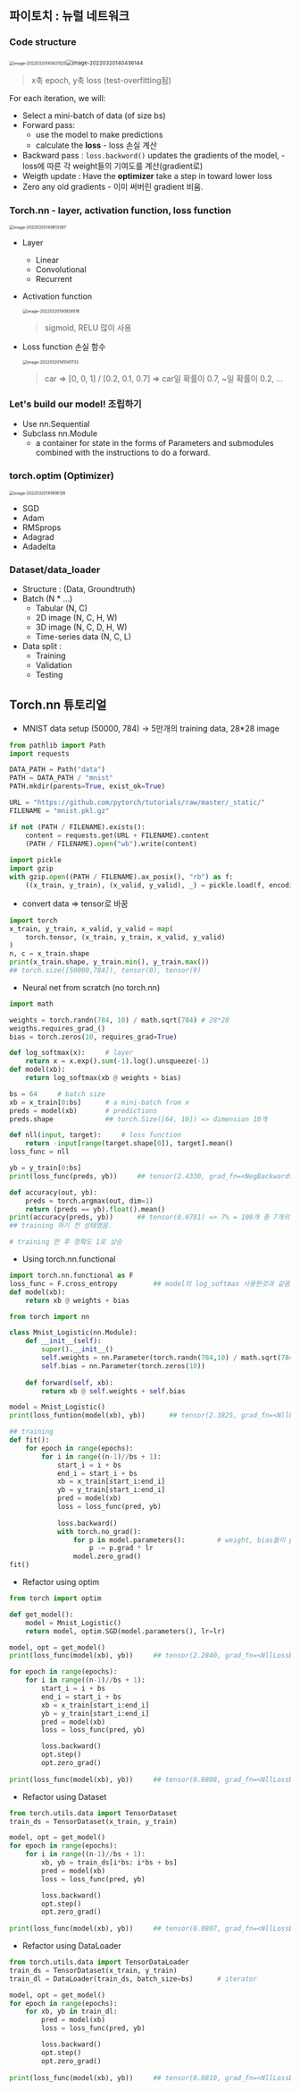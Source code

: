 ## 파이토치 : 뉴럴 네트워크

### Code structure

​											<img src="md-images/image-20220320140421025.png" alt="image-20220320140421025" style="zoom:50%;" /><img src="md-images/image-20220320140436144.png" alt="image-20220320140436144" style="zoom:67%;" />

> x축 epoch, y축 loss (test-overfitting됨)

For each iteration, we will:

- Select a mini-batch of data (of size bs)
- Forward pass:
  - use the model to make predictions
  - calculate the **loss** - loss 손실 계산
- Backward pass : `loss.backword()` updates the gradients of the model, - loss에 따른 각 weight들의 기여도를 계산(gradient로)
- Weigth update : Have the **optimizer** take a step in toward lower loss
- Zero any old gradients - 이미 써버린 gradient 비움.



### Torch.nn - layer, activation function, loss function

<img src="md-images/image-20220320140613367.png" alt="image-20220320140613367" style="zoom: 50%;" />

* Layer

  * Linear
  * Convolutional
  * Recurrent

* Activation function

  <img src="md-images/image-20220320140926516.png" alt="image-20220320140926516" style="zoom:50%;" />

  > sigmoid, RELU 많이 사용

* Loss function 손실 함수

  <img src="md-images/image-20220320141041733.png" alt="image-20220320141041733" style="zoom: 50%;" />

  > car => [0, 0, 1]  /  [0.2, 0.1, 0.7] => car일 확률이 0.7, ~일 확률이 0.2, ...



### Let's build our model! 조립하기

* Use nn.Sequential
* Subclass nn.Module
  * a container for state in the forms of Parameters and submodules combined with the instructions to do a forward.



### torch.optim (Optimizer)

<img src="md-images/image-20220320141906126.png" alt="image-20220320141906126" style="zoom:50%;" />

* SGD
* Adam
* RMSprops
* Adagrad
* Adadelta

### Dataset/data_loader

* Structure : (Data, Groundtruth)
* Batch (N * ...)
  * Tabular (N, C)
  * 2D image (N, C, H, W)
  * 3D image (N, C, D, H, W)
  * Time-series data (N, C, L)
* Data split :
  * Training
  * Validation
  * Testing



## Torch.nn 튜토리얼

* MNIST data setup (50000, 784) -> 5만개의 training data, 28*28 image

```python
from pathlib import Path
import requests

DATA_PATH = Path("data")
PATH = DATA_PATH / "mnist"
PATH.mkdir(parents=True, exist_ok=True)

URL = "https://github.com/pytorch/tutorials/raw/master/_static/"
FILENAME = "mnist.pkl.gz"

if not (PATH / FILENAME).exists():
    content = requests.get(URL + FILENAME).content
    (PATH / FILENAME).open("wb").write(content)
    
import pickle
import gzip
with gzip.open((PATH / FILENAME).ax_posix(), "rb") as f:
    ((x_train, y_train), (x_valid, y_valid), _) = pickle.load(f, encoding="latin-1")
```

* convert data => tensor로 바꿈

```python
import torch
x_train, y_train, x_valid, y_valid = map(
	torch.tensor, (x_train, y_train, x_valid, y_valid)
)
n, c = x_train.shape
print(x_train.shape, y_train.min(), y_train.max())	
## torch.size([50000,784]), tensor(0), tensor(9)
```

* Neural net from scratch (no torch.nn)

```python
import math

weights = torch.randn(784, 10) / math.sqrt(784)	# 28*28
weigths.requires_grad_()
bias = torch.zeros(10, requires_grad=True)

def log_softmax(x):		# layer
    return x = x.exp().sum(-1).log().unsqueeze(-1)
def model(xb):
    return log_softmax(xb @ weights + bias)

bs = 64		# batch size
xb = x_train[0:bs]		# a mini-batch from x
preds = model(xb)		# predictions
preds.shape				## torch.Size([64, 10]) => dimension 10개

def nll(input, target):		# loss function
    return -input[range(target.shape[0]), target].mean()
loss_func = nll

yb = y_train[0:bs]
print(loss_func(preds, yb))		## tensor(2.4330, grad_fn=<NegBackward>)

def accuracy(out, yb):
    preds = torch.argmax(out, dim=1)
    return (preds == yb).float().mean()
print(accuracy(preds, yb)) 		## tensor(0.0781) => 7% = 100개 중 7개의 데이터만 맞추고 있음
## training 하기 전 상태였음.

# training 한 후 정확도 1로 상승
```



* Using torch.nn.functional

```python
import torch.nn.functional as F
loss_func = F.cross_entropy			## model의 log_softmax 사용한것과 같음
def model(xb):
    return xb @ weights + bias
```

```python
from torch import nn

class Mnist_Logistic(nn.Module):
    def __init__(self):
        super().__init__()
        self.weights = nn.Parameter(torch.randn(784,10) / math.sqrt(784))
        self.bias = nn.Parameter(torch.zeros(10))
        
    def forward(self, xb):
        return xb @ self.weights + self.bias

model = Mnist_Logistic()
print(loss_funtion(model(xb), yb))		## tensor(2.3825, grad_fn=<NllLossBackward>)

## training
def fit():
    for epoch in range(epochs):
        for i in range((n-1)//bs + 1):
            start_i = i + bs
            end_i = start_i + bs
            xb = x_train[start_i:end_i]
            yb = y_train[start_i:end_i]
            pred = model(xb)
            loss = loss_func(pred, yb)
            
            loss.backward()
            with torch.no_grad():
                for p in model.parameters():		# weight, bias들이 parameter에 있음
                    p -= p.grad * lr
                model.zero_grad()
fit()
```



* Refactor using optim

```python
from torch import optim

def get_model():
    model = Mnist_Logistic()
    return model, optim.SGD(model.parameters(), lr=lr)

model, opt = get_model()
print(loss_func(model(xb), yb))		## tensor(2.2840, grad_fn=<NllLossBackward>)

for epoch in range(epochs):
    for i in range((n-1)//bs + 1):
        start_i = i + bs
        end_i = start_i + bs
        xb = x_train[start_i:end_i]
        yb = y_train[start_i:end_i]
        pred = model(xb)
        loss = loss_func(pred, yb)

        loss.backward()
        opt.step()
        opt.zero_grad()
        
print(loss_func(model(xb), yb))		## tensor(0.0808, grad_fn=<NllLossBackward>)   
```



* Refactor using Dataset

```python
from torch.utils.data import TensorDataset
train_ds = TensorDataset(x_train, y_train)

model, opt = get_model()
for epoch in range(epochs):
    for i in range((n-1)//bs + 1):
        xb, yb = train_ds[i*bs: i*bs + bs]
        pred = model(xb)
        loss = loss_func(pred, yb)

        loss.backward()
        opt.step()
        opt.zero_grad()
        
print(loss_func(model(xb), yb))		## tensor(0.0807, grad_fn=<NllLossBackward>)   
```

* Refactor using DataLoader

```python
from torch.utils.data import TensorDataLoader
train_ds = TensorDataset(x_train, y_train)
train_dl = DataLoader(train_ds, batch_size=bs)		# iterator

model, opt = get_model()
for epoch in range(epochs):
    for xb, yb in train_dl:
        pred = model(xb)
        loss = loss_func(pred, yb)

        loss.backward()
        opt.step()
        opt.zero_grad()
        
print(loss_func(model(xb), yb))		## tensor(0.0810, grad_fn=<NllLossBackward>)   
```

